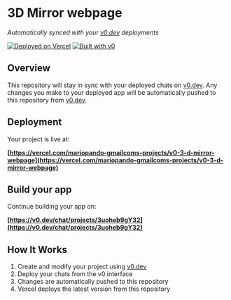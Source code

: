 # 3D Mirror webpage

*Automatically synced with your [v0.dev](https://v0.dev) deployments*

[![Deployed on Vercel](https://img.shields.io/badge/Deployed%20on-Vercel-black?style=for-the-badge&logo=vercel)](https://vercel.com/mariopando-gmailcoms-projects/v0-3-d-mirror-webpage)
[![Built with v0](https://img.shields.io/badge/Built%20with-v0.dev-black?style=for-the-badge)](https://v0.dev/chat/projects/3uoheb9gY32)

## Overview

This repository will stay in sync with your deployed chats on [v0.dev](https://v0.dev).
Any changes you make to your deployed app will be automatically pushed to this repository from [v0.dev](https://v0.dev).

## Deployment

Your project is live at:

**[https://vercel.com/mariopando-gmailcoms-projects/v0-3-d-mirror-webpage](https://vercel.com/mariopando-gmailcoms-projects/v0-3-d-mirror-webpage)**

## Build your app

Continue building your app on:

**[https://v0.dev/chat/projects/3uoheb9gY32](https://v0.dev/chat/projects/3uoheb9gY32)**

## How It Works

1. Create and modify your project using [v0.dev](https://v0.dev)
2. Deploy your chats from the v0 interface
3. Changes are automatically pushed to this repository
4. Vercel deploys the latest version from this repository
